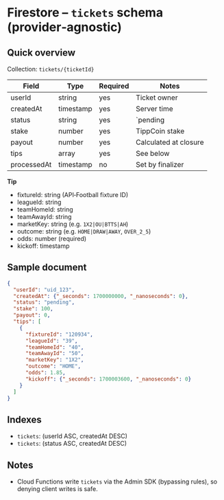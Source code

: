 # Firestore – `tickets` schema (provider‑agnostic)

## Quick overview
Collection: `tickets/{ticketId}`

| Field | Type | Required | Notes |
|---|---|---|---|
| userId | string | yes | Ticket owner |
| createdAt | timestamp | yes | Server time |
| status | string | yes | `pending|won|lost|void` |
| stake | number | yes | TippCoin stake |
| payout | number | yes | Calculated at closure |
| tips | array<Tip> | yes | See below |
| processedAt | timestamp | no | Set by finalizer |

**Tip**
- fixtureId: string (API‑Football fixture ID)
- leagueId: string
- teamHomeId: string
- teamAwayId: string
- marketKey: string (e.g. `1X2|OU|BTTS|AH`)
- outcome: string (e.g. `HOME|DRAW|AWAY`, `OVER_2_5`)
- odds: number (required)
- kickoff: timestamp

## Sample document
```json
{
  "userId": "uid_123",
  "createdAt": {"_seconds": 1700000000, "_nanoseconds": 0},
  "status": "pending",
  "stake": 100,
  "payout": 0,
  "tips": [
    {
      "fixtureId": "120934",
      "leagueId": "39",
      "teamHomeId": "40",
      "teamAwayId": "50",
      "marketKey": "1X2",
      "outcome": "HOME",
      "odds": 1.85,
      "kickoff": {"_seconds": 1700003600, "_nanoseconds": 0}
    }
  ]
}
```

## Indexes
- `tickets`: (userId ASC, createdAt DESC)
- `tickets`: (status ASC, createdAt DESC)

## Notes
- Cloud Functions write `tickets` via the Admin SDK (bypassing rules), so denying client writes is safe.
